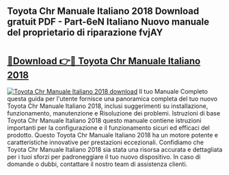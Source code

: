 ## Toyota Chr Manuale Italiano 2018 Download gratuit PDF - Part-6eN Italiano Nuovo manuale del proprietario di riparazione fvjAY

# <h2><a href="http://dfdmhz.blite.top/?on=Toyota+Chr+Manuale+Italiano+2018">🔗Download 👉🔴 Toyota Chr Manuale Italiano 2018</a></h2>

[![Toyota Chr Manuale Italiano 2018 download](https://i.imgur.com/lujVjoI.png)](http://dfdmhz.blite.top/?on=Toyota+Chr+Manuale+Italiano+2018)
Il tuo Manuale Completo questa guida per l'utente fornisce una panoramica completa del tuo nuovo Toyota Chr Manuale Italiano 2018, inclusi suggerimenti su installazione, funzionamento, manutenzione e Risoluzione dei problemi. Istruzioni di base Toyota Chr Manuale Italiano 2018 questo manuale contiene istruzioni importanti per la configurazione e il funzionamento sicuri ed efficaci del prodotto. Questo Toyota Chr Manuale Italiano 2018 ha un motore potente e caratteristiche innovative per prestazioni eccezionali. Confidiamo che Toyota Chr Manuale Italiano 2018 sia stata una risorsa accurata e dettagliata per i tuoi sforzi per padroneggiare il tuo nuovo dispositivo. In caso di domande o dubbi, contattare il nostro team di assistenza clienti.

